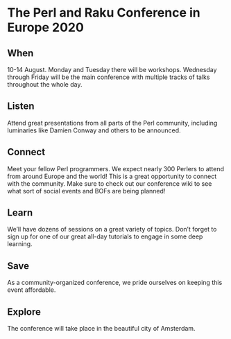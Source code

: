 # The Perl and Raku Conference in Europe 2020

## When

10-14 August. Monday and Tuesday there will be workshops. Wednesday through Friday will be the main conference with multiple tracks of talks throughout the whole day.

## Listen

Attend great presentations from all parts of the Perl community, including luminaries like Damien Conway and others to be announced.

## Connect

Meet your fellow Perl programmers. We expect nearly 300 Perlers to attend from around Europe and the world! This is a great opportunity to connect with the community. Make sure to check out our conference wiki to see what sort of social events and BOFs are being planned!

## Learn

We’ll have dozens of sessions on a great variety of topics. Don’t forget to sign up for one of our great all-day tutorials to engage in some deep learning.

## Save

As a community-organized conference, we pride ourselves on keeping this event affordable.

## Explore

The conference will take place in the beautiful city of Amsterdam.

